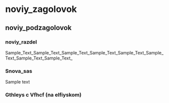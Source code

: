 # noviy_zagolovok
## noviy_podzagolovok
### noviy_razdel

Sample_Text_Sample_Text_Sample_Text_Sample_Text_Sample_Text_Sample_Text_Sample_Text_Sample_Text_

### Snova_sas 

Sample text

### Gthleys c Vfhcf (na elfiyskom)
